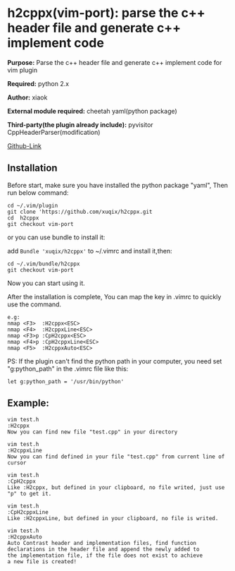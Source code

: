 h2cppx(vim-port): parse the c++ header file and generate c++ implement code 
===========================================================================
**Purpose:** Parse the c++ header file and generate c++ implement code for vim plugin

**Required:** python 2.x

**Author:** xiaok

**External module required:** cheetah yaml(python package)

**Third-party(the plugin already include):** pyvisitor CppHeaderParser(modification) 

[Github-Link](https://github.com/xuqix/h2cppx.git)

Installation
------------
Before start, make sure you have installed the python package "yaml",
Then run below command:

    cd ~/.vim/plugin
    git clone 'https://github.com/xuqix/h2cppx.git
    cd  h2cppx
    git checkout vim-port

or you can use bundle to install it:

add `Bundle 'xuqix/h2cppx'` to ~/.vimrc and install it,then:

    cd ~/.vim/bundle/h2cppx
    git checkout vim-port

Now you can start using it.

After the installation is complete, 
You can map the key in .vimrc to quickly use the command.

    e.g:
    nmap <F3>  :H2cppx<ESC>
    nmap <F4>  :H2cppxLine<ESC>
    nmap <F3>p :CpH2cppx<ESC>
    nmap <F4>p :CpH2cppxLine<ESC>
    nmap <F5>  :H2cppxAuto<ESC>

PS:
If the plugin can't find the python path in your computer,
you need set "g:python_path" in the .vimrc file like this:

    let g:python_path = '/usr/bin/python'


Example:
-------

    vim test.h
    :H2cppx  
    Now you can find new file "test.cpp" in your directory

    vim test.h
    :H2cppxLine
    Now you can find defined in your file "test.cpp" from current line of cursor 

    vim test.h
    :CpH2cppx  
    Like :H2cppx, but defined in your clipboard, no file writed, just use "p" to get it.

    vim test.h
    :CpH2cppxLine  
    Like :H2cppxLine, but defined in your clipboard, no file is writed.

    vim test.h
    :H2cppxAuto 
    Auto Contrast header and implementation files, find function 
    declarations in the header file and append the newly added to 
    the implementation file, if the file does not exist to achieve 
    a new file is created!

